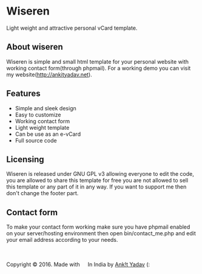 # Wiseren
Light weight and attractive personal vCard template.

## About wiseren
Wiseren is simple and small html template for your personal website with working contact form(through phpmail).
For a working demo you can visit my website(http://ankityadav.net).

## Features
- Simple and sleek design
- Easy to customize
- Working contact form
- Light weight template
- Can be use as an e-vCard
- Full source code

## Licensing
Wiseren is released under GNU GPL v3 allowing everyone to edit the code, you are allowed to share this template for free you are not allowed to sell this template or any part of it in any way. If you want to support me then don't change the footer part.

## Contact form
To make your contact form working make sure you have phpmail enabled on your server/hosting environment then open bin/contact_me.php and edit your email address according to your needs.

<br><br>
Copyright © 2016. Made with <img src="http://ankityadav.net/img/svg/heart.svg" width="13px" height="13px"> In India by <a href="http://ankitYadav.net">Ank!t Yadav</a> (:
